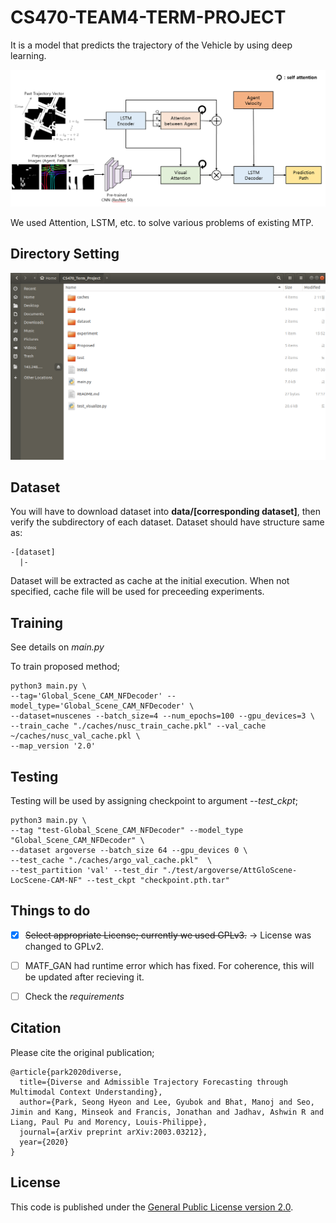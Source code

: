 # CS470-TEAM4-TERM-PROJECT
It is a model that predicts the trajectory of the Vehicle by using deep learning. 


![Model Diagram](model_figure.png)

We used Attention, LSTM, etc. to solve various problems of existing MTP.

## Directory Setting
![Directory](Directory_Setting.png)

## Dataset

You will have to download dataset into **data/[corresponding dataset]**, then verify the subdirectory of each dataset. Dataset should have structure same as:

```
-[dataset]
  |- 
```

Dataset will be extracted as cache at the initial execution. When not specified, cache file will be used for preceeding experiments. 

## Training

See details on *main.py*

To train proposed method;
```
python3 main.py \
--tag='Global_Scene_CAM_NFDecoder' --model_type='Global_Scene_CAM_NFDecoder' \
--dataset=nuscenes --batch_size=4 --num_epochs=100 --gpu_devices=3 \
--train_cache "./caches/nusc_train_cache.pkl" --val_cache ~/caches/nusc_val_cache.pkl \
--map_version '2.0' 
```


## Testing

Testing will be used by assigning checkpoint to argument *--test_ckpt*;
```
python3 main.py \
--tag "test-Global_Scene_CAM_NFDecoder" --model_type "Global_Scene_CAM_NFDecoder" \
--dataset argoverse --batch_size 64 --gpu_devices 0 \
--test_cache "./caches/argo_val_cache.pkl"  \
--test_partition 'val' --test_dir "./test/argoverse/AttGloScene-LocScene-CAM-NF" --test_ckpt "checkpoint.pth.tar"
```

## Things to do

- [x] ~~Select appropriate License; currently we used GPLv3.~~ -> License was changed to GPLv2.
- [ ] MATF_GAN had runtime error which has fixed. For coherence, this will be updated after recieving it.
- [ ] Check the *requirements*


## Citation
Please cite the original publication;

```
@article{park2020diverse,
  title={Diverse and Admissible Trajectory Forecasting through Multimodal Context Understanding},
  author={Park, Seong Hyeon and Lee, Gyubok and Bhat, Manoj and Seo, Jimin and Kang, Minseok and Francis, Jonathan and Jadhav, Ashwin R and Liang, Paul Pu and Morency, Louis-Philippe},
  journal={arXiv preprint arXiv:2003.03212},
  year={2020}
}
```


## License

This code is published under the [General Public License version 2.0](LICENSE).
